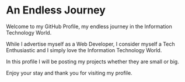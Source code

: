 # An Endless Journey

Welcome to my GitHub Profile, my endless journey in the Information Technology World.

While I advertise myself as a Web Developer, I consider myself a Tech Enthusiastic and I simply love the Information Technology World.

In this profile I will be posting my projects whether they are small or big.

Enjoy your stay and thank you for visiting my profile.